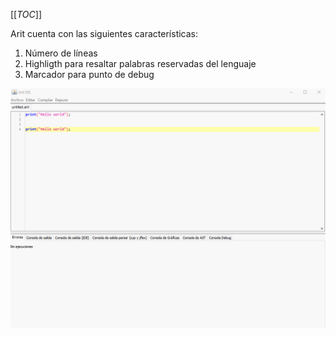 [[_TOC_]]

Arit cuenta con las siguientes características:
1. Número de líneas
2. Highligth para resaltar palabras reservadas del lenguaje
3. Marcador para punto de debug

![giphy.gif](.resources/editor-features.gif)